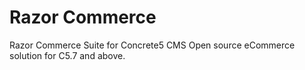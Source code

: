 # Razor Commerce
Razor Commerce Suite for Concrete5 CMS
Open source eCommerce solution for C5.7 and above.
